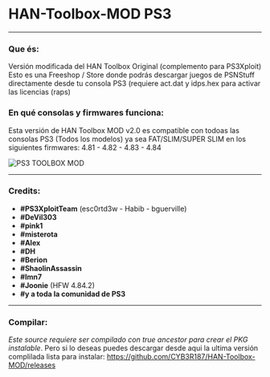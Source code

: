 # HAN-Toolbox-MOD PS3
---

### Que és:

Versión modificada del HAN Toolbox Original (complemento para PS3Xploit)
Esto es una Freeshop / Store donde podrás descargar juegos de PSNStuff directamente desde tu consola PS3 (requiere act.dat y idps.hex para activar las licencias (raps) 

### En qué consolas y firmwares funciona:

Esta versión de HAN Toolbox MOD v2.0 es compatible con todoas las consolas PS3 (Todos los modelos) ya sea FAT/SLIM/SUPER SLIM en los
siguientes firmwares: 4.81 - 4.82 - 4.83 - 4.84

![PS3 TOOLBOX MOD](https://i.imgur.com/SKO39bD.png)

---

### Credits:

- **#PS3XploitTeam** (esc0rtd3w - Habib - bguerville)
- **#DeVil303**
- **#pink1**
- **#misterota**
- **#Alex**
- **#DH**
- **#Berion**
- **#ShaolinAssassin**
- **#lmn7**
- **#Joonie** (HFW 4.84.2)
- **#y a toda la comunidad de PS3**

---

### Compilar:

*Este source requiere ser compilado con true ancestor para crear el PKG instalable*. Pero si lo deseas puedes descargar desde aqui la ultima versión complilada lista para instalar: https://github.com/CYB3R187/HAN-Toolbox-MOD/releases
